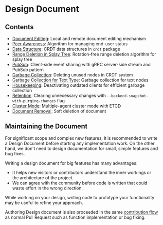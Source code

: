 # Design Document

## Contents

- [Document Editing](document-editing.md): Local and remote document editing mechanism
- [Peer Awareness](peer-awareness.md): Algorithm for managing end-user status
- [Data Structure](data-structure.md): CRDT data structures in `crdt` package
- [Range Deletion in Splay Tree](range-deletion-in-splay-tree.md): Rotation-free range deletion algorithm for splay tree
- [PubSub](pub-sub.md): Client-side event sharing with gRPC server-side stream and PubSub pattern
- [Garbage Collection](garbage-collection.md): Deleting unused nodes in CRDT system
- [Garbage Collection for Text Type](gc-for-text-type.md): Garbage collection for text nodes
- [Housekeeping](housekeeping.md): Deactivating outdated clients for efficient garbage collection
- [Retention](retention.md): Clearing unnecessary changes with `--backend-snapshot-with-purging-changes` flag
- [Cluster Mode](cluster-mode.md): Multiple-agent cluster mode with ETCD
- [Document Removal](document-removal.md): Soft deletion of document

## Maintaining the Document

For significant scope and complex new features, it is recommended to write a Design Document before starting any implementation work. On the other hand, we don't need to design documentation for small, simple features and bug fixes.

Writing a design document for big features has many advantages:

- It helps new visitors or contributors understand the inner workings or the architecture of the project.
- We can agree with the community before code is written that could waste effort in the wrong direction.

While working on your design, writing code to prototype your functionality may be useful to refine your approach.

Authoring Design document is also proceeded in the same [contribution flow](../CONTRIBUTING.md) as normal Pull Request such as function implementation or bug fixing.
